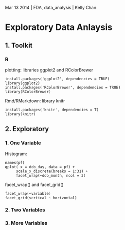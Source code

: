 Mar 13 2014 | EDA, data_analysis | Kelly Chan
# Exploratory Data Anlaysis

## 1. Toolkit

### R

plotting: libraries ggplot2 and RColorBrewer
```{r}
install.packages('ggplot2', dependencies = TRUE)
library(ggplot2)
install.packages('RColorBrewer', dependencies = TRUE)
library(RColorBrewer)
```
Rmd/RMarkdown: library knitr
```{r}
install.packages('knitr', dependencies = T) 
library(knitr)
```

## 2. Exploratory

### 1. One Variable

Histogram: 
```
names(pf)
qplot( x = dob_day, data = pf) + 
     scale_x_discrete(breaks = 1:31) +
     facet_wrap(~dob_month, ncol = 3)
```
facet\_wrap() and facet_grid()
```
facet_wrap(~variable)
facet_grid(vertical ~ horizontal)
```

### 2. Two Variables
### 3. More Variables
